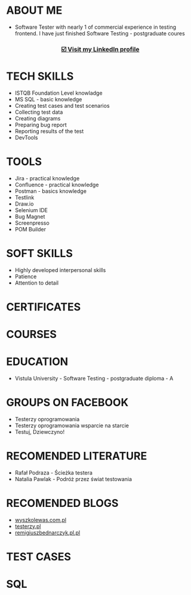 # ABOUT ME
* Software Tester with nearly 1 of commercial experience in  testing frontend. I have just finished Software Testing - postgraduate coures 
 ### <p align="center"><a href="https://www.inkedin.com/in/barbara-golos//" target="_blank">☑️ Visit my <b>LinkedIn</b> profile</a></p>

# TECH SKILLS

* ISTQB Foundation Level knowladge
* MS SQL - basic knowledge 
* Creating test cases and test scenarios
* Collecting test data
* Creating diagrams
* Preparing bug report
* Reporting results of the test
* DevTools

# TOOLS

* Jira - practical knowledge
* Confluence - practical knowledge
* Postman - basics knowledge
* Testlink 
* Draw.io
* Selenium IDE
* Bug Magnet
* Screenpresso
* POM Builder

# SOFT SKILLS

* Highly developed interpersonal skills
* Patience
* Attention to detail

# CERTIFICATES



# COURSES

# EDUCATION

* Vistula University - Software Testing - postgraduate diploma - A 

# GROUPS ON FACEBOOK

* Testerzy oprogramowania
* Testerzy oprogramowania wsparcie na starcie
* Testuj, Dziewczyno!
  


# RECOMENDED LITERATURE

* Rafał Podraza - Ścieżka testera
* Natalia Pawlak - Podróż przez świat testowania

# RECOMENDED BLOGS

* [wyszkolewas.com.pl](https://www.wyszkolewas.com.pl/blog/)
* [testerzy.pl](https://testerzy.pl/)
* [remigiuszbednarczyk.pl.pl](https://remigiuszbednarczyk.pl/)


# TEST CASES

# SQL


